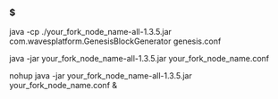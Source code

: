 ### $

java -cp ./your_fork_node_name-all-1.3.5.jar com.wavesplatform.GenesisBlockGenerator genesis.conf  

java -jar your_fork_node_name-all-1.3.5.jar your_fork_node_name.conf  

nohup java -jar your_fork_node_name-all-1.3.5.jar your_fork_node_name.conf &  
